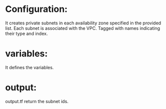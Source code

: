 # Configuration:
It creates private subnets in each availability zone specified in the provided list.
Each subnet is associated with the VPC.
Tagged with names indicating their type and index.
# variables:
It defines the variables.
# output:
output.tf return the subnet ids.
